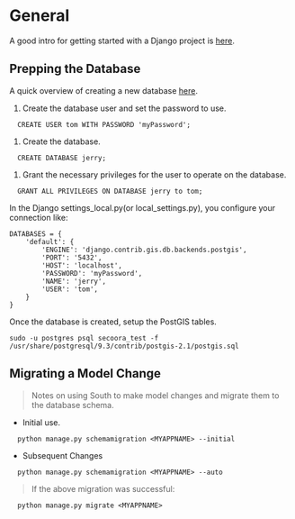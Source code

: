 # General #

A good intro for getting started with a Django project is [here](https://docs.djangoproject.com/en/dev/intro/tutorial01/).


## Prepping the Database ##
A quick overview of creating a new database [here](http://www.cyberciti.biz/faq/howto-add-postgresql-user-account/).

  1. Create the database user and set the password to use.
```
  CREATE USER tom WITH PASSWORD 'myPassword';
```
  1. Create the database.
```
  CREATE DATABASE jerry;
```
  1. Grant the necessary privileges for the user to operate on the database.
```
  GRANT ALL PRIVILEGES ON DATABASE jerry to tom;
```

In the Django settings\_local.py(or local\_settings.py), you configure your connection like:
```
DATABASES = {
    'default': {
        'ENGINE': 'django.contrib.gis.db.backends.postgis',
        'PORT': '5432',
        'HOST': 'localhost',
        'PASSWORD': 'myPassword',
        'NAME': 'jerry',
        'USER': 'tom',
    }
}

```
Once the database is created, setup the PostGIS tables.
```
sudo -u postgres psql secoora_test -f /usr/share/postgresql/9.3/contrib/postgis-2.1/postgis.sql
```

## Migrating a Model Change ##
> Notes on using South to make model changes and migrate them to the database schema.
  * Initial use.
```
  python manage.py schemamigration <MYAPPNAME> --initial
```

  * Subsequent Changes
```
  python manage.py schemamigration <MYAPPNAME> --auto
```
> If the above migration was successful:
```
  python manage.py migrate <MYAPPNAME>
```